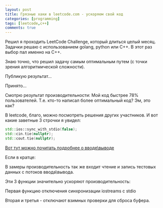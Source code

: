 ```yaml
---
layout: post
title: Грязные хаки в leetcode.com - ускоряем свой код
categories: [programming]
tags: [leetcode,c++]
comments: true
---
```


Решил я проходить LeetCode Challenge, который длиться целый месяц. Задачки решаю с использованием golang, python или С++. В этот раз выбор пал именно на С++.

Знаю точно, что решил задачу самым оптимальным путем (с точки зрения алгоритмической сложности).

Публикую результат...

Принято...

Смотрю результат производительности:
Мой код быстрее 78% пользователей. Т.е. кто-то написал более оптимальный код? Эм, это как?

В leetcode, благо, можно посмотреть решения других участников.
И вот какие заветные 3 строчки я увидел:

```cpp
std::ios::sync_with_stdio(false);
std::cin.tie(nullptr);
std::cout.tie(nullptr);
```

[Вот тут можно почитать подробнее о вводе\выводе](https://codeforces.com/blog/entry/5217?locale=ru)

Если в кратце:

В замеры производительность так же входит чтение и запись тестовых данных с потоков ввода\вывода.

Эти 3 функции значительно ускоряют производительность:

Первая функцию отключения синхронизации iostreams с stdio

Вторая и третья - отключают взимных проверки для сброса буфера.


